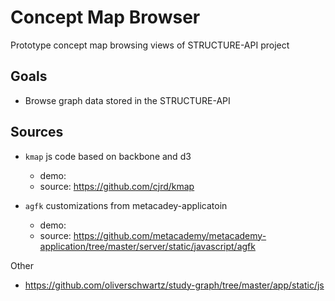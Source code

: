# Concept Map Browser

Prototype concept map browsing views of STRUCTURE-API project

## Goals

- Browse graph data stored in the STRUCTURE-API



## Sources

- `kmap` js code based on backbone and d3
  - demo:
  - source: https://github.com/cjrd/kmap

- `agfk` customizations from metacadey-applicatoin 
  - demo:
  - source: https://github.com/metacademy/metacademy-application/tree/master/server/static/javascript/agfk


Other 
- https://github.com/oliverschwartz/study-graph/tree/master/app/static/js
